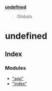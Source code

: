**[undefined](README.md)**

> Globals

# undefined

## Index

### Modules

* ["app"](modules/_app_.md)
* ["index"](modules/_index_.md)
